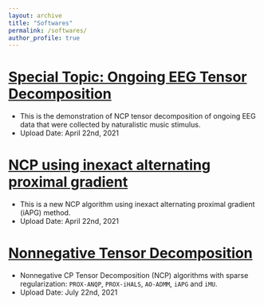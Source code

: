 ```yaml
---
layout: archive
title: "Softwares"
permalink: /softwares/
author_profile: true
---
```


<a href="https://github.com/wangdeqing/Ongoing_EEG_Tensor_Decomposition" target="_blank"><strong>Special Topic: Ongoing EEG Tensor Decomposition</strong></a>
======
- This is the demonstration of NCP tensor decomposition of ongoing EEG data that were collected by naturalistic music stimulus.
- Upload Date: April 22nd, 2021


<a href="https://github.com/wangdeqing/Inexact_Alternating_Proximal_Gradient" target="_blank"><strong>NCP using inexact alternating proximal gradient</strong></a>
======
- This is a new NCP algorithm using inexact alternating proximal gradient (iAPG) method.
- Upload Date: April 22nd, 2021

<a href="https://github.com/wangdeqing/Nonnegative_Tensor_Decomposition" target="_blank"><strong>Nonnegative Tensor Decomposition</strong></a>
======
- Nonnegative CP Tensor Decomposition (NCP) algorithms with sparse regularization: `PROX-ANQP`, `PROX-iHALS`, `AO-ADMM`, `iAPG` and `iMU`.
- Upload Date: July 22nd, 2021

